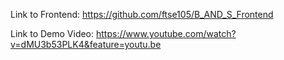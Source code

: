 Link to Frontend:
https://github.com/ftse105/B_AND_S_Frontend

Link to Demo Video:
https://www.youtube.com/watch?v=dMU3b53PLK4&feature=youtu.be
